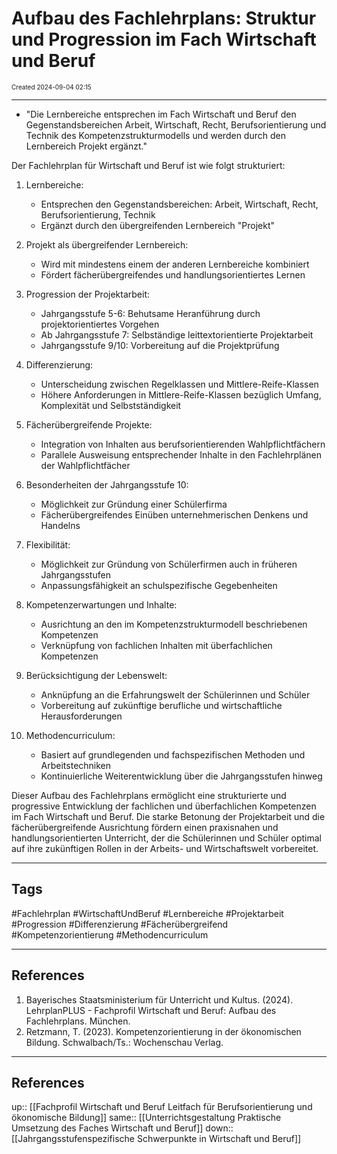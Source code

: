 # Aufbau des Fachlehrplans: Struktur und Progression im Fach Wirtschaft und Beruf
<span style="font-size:10;"> Created 2024-09-04 02:15 </span>

---
* "Die Lernbereiche entsprechen im Fach Wirtschaft und Beruf den Gegenstandsbereichen Arbeit, Wirtschaft, Recht, Berufsorientierung und Technik des Kompetenzstrukturmodells und werden durch den Lernbereich Projekt ergänzt."

Der Fachlehrplan für Wirtschaft und Beruf ist wie folgt strukturiert:

1. Lernbereiche:
   - Entsprechen den Gegenstandsbereichen: Arbeit, Wirtschaft, Recht, Berufsorientierung, Technik
   - Ergänzt durch den übergreifenden Lernbereich "Projekt"

2. Projekt als übergreifender Lernbereich:
   - Wird mit mindestens einem der anderen Lernbereiche kombiniert
   - Fördert fächerübergreifendes und handlungsorientiertes Lernen

3. Progression der Projektarbeit:
   - Jahrgangsstufe 5-6: Behutsame Heranführung durch projektorientiertes Vorgehen
   - Ab Jahrgangsstufe 7: Selbständige leittextorientierte Projektarbeit
   - Jahrgangsstufe 9/10: Vorbereitung auf die Projektprüfung

4. Differenzierung:
   - Unterscheidung zwischen Regelklassen und Mittlere-Reife-Klassen
   - Höhere Anforderungen in Mittlere-Reife-Klassen bezüglich Umfang, Komplexität und Selbstständigkeit

5. Fächerübergreifende Projekte:
   - Integration von Inhalten aus berufsorientierenden Wahlpflichtfächern
   - Parallele Ausweisung entsprechender Inhalte in den Fachlehrplänen der Wahlpflichtfächer

6. Besonderheiten der Jahrgangsstufe 10:
   - Möglichkeit zur Gründung einer Schülerfirma
   - Fächerübergreifendes Einüben unternehmerischen Denkens und Handelns

7. Flexibilität:
   - Möglichkeit zur Gründung von Schülerfirmen auch in früheren Jahrgangsstufen
   - Anpassungsfähigkeit an schulspezifische Gegebenheiten

8. Kompetenzerwartungen und Inhalte:
   - Ausrichtung an den im Kompetenzstrukturmodell beschriebenen Kompetenzen
   - Verknüpfung von fachlichen Inhalten mit überfachlichen Kompetenzen

9. Berücksichtigung der Lebenswelt:
   - Anknüpfung an die Erfahrungswelt der Schülerinnen und Schüler
   - Vorbereitung auf zukünftige berufliche und wirtschaftliche Herausforderungen

10. Methodencurriculum:
    - Basiert auf grundlegenden und fachspezifischen Methoden und Arbeitstechniken
    - Kontinuierliche Weiterentwicklung über die Jahrgangsstufen hinweg

Dieser Aufbau des Fachlehrplans ermöglicht eine strukturierte und progressive Entwicklung der fachlichen und überfachlichen Kompetenzen im Fach Wirtschaft und Beruf. Die starke Betonung der Projektarbeit und die fächerübergreifende Ausrichtung fördern einen praxisnahen und handlungsorientierten Unterricht, der die Schülerinnen und Schüler optimal auf ihre zukünftigen Rollen in der Arbeits- und Wirtschaftswelt vorbereitet.

---
## Tags
#Fachlehrplan #WirtschaftUndBeruf #Lernbereiche #Projektarbeit #Progression #Differenzierung #Fächerübergreifend #Kompetenzorientierung #Methodencurriculum

---
## References
1. Bayerisches Staatsministerium für Unterricht und Kultus. (2024). LehrplanPLUS - Fachprofil Wirtschaft und Beruf: Aufbau des Fachlehrplans. München.
2. Retzmann, T. (2023). Kompetenzorientierung in der ökonomischen Bildung. Schwalbach/Ts.: Wochenschau Verlag.

---
## References
up:: [[Fachprofil Wirtschaft und Beruf Leitfach für Berufsorientierung und ökonomische Bildung]]
same:: [[Unterrichtsgestaltung Praktische Umsetzung des Faches Wirtschaft und Beruf]]
down:: [[Jahrgangsstufenspezifische Schwerpunkte in Wirtschaft und Beruf]]